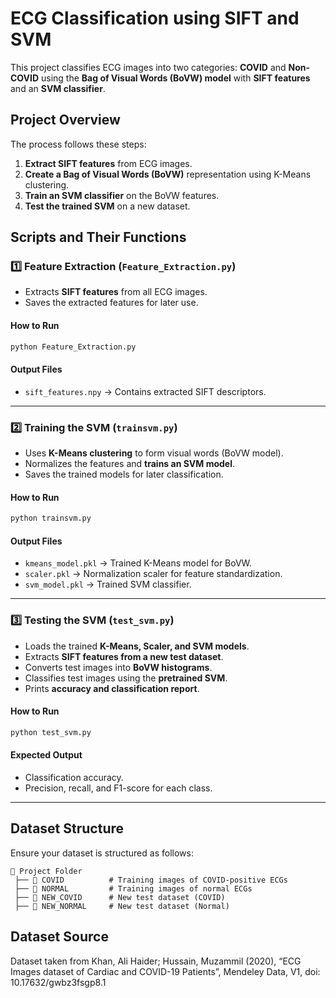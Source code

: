 # **ECG Classification using SIFT and SVM**

This project classifies ECG images into two categories: **COVID** and **Non-COVID** using the **Bag of Visual Words (BoVW) model** with **SIFT features** and an **SVM classifier**.

## **Project Overview**
The process follows these steps:
1. **Extract SIFT features** from ECG images.
2. **Create a Bag of Visual Words (BoVW)** representation using K-Means clustering.
3. **Train an SVM classifier** on the BoVW features.
4. **Test the trained SVM** on a new dataset.

## **Scripts and Their Functions**
### 1️⃣ **Feature Extraction (`Feature_Extraction.py`)**
- Extracts **SIFT features** from all ECG images.
- Saves the extracted features for later use.

#### **How to Run**
```bash
python Feature_Extraction.py
```

#### **Output Files**
- `sift_features.npy` → Contains extracted SIFT descriptors.

---

### 2️⃣ **Training the SVM (`trainsvm.py`)**
- Uses **K-Means clustering** to form visual words (BoVW model).
- Normalizes the features and **trains an SVM model**.
- Saves the trained models for later classification.

#### **How to Run**
```bash
python trainsvm.py
```

#### **Output Files**
- `kmeans_model.pkl` → Trained K-Means model for BoVW.
- `scaler.pkl` → Normalization scaler for feature standardization.
- `svm_model.pkl` → Trained SVM classifier.

---

### 3️⃣ **Testing the SVM (`test_svm.py`)**
- Loads the trained **K-Means, Scaler, and SVM models**.
- Extracts **SIFT features from a new test dataset**.
- Converts test images into **BoVW histograms**.
- Classifies test images using the **pretrained SVM**.
- Prints **accuracy and classification report**.

#### **How to Run**
```bash
python test_svm.py
```

#### **Expected Output**
- Classification accuracy.
- Precision, recall, and F1-score for each class.

---

## **Dataset Structure**
Ensure your dataset is structured as follows:
```
📂 Project Folder
 ├── 📂 COVID          # Training images of COVID-positive ECGs
 ├── 📂 NORMAL         # Training images of normal ECGs
 ├── 📂 NEW_COVID      # New test dataset (COVID)
 ├── 📂 NEW_NORMAL     # New test dataset (Normal)
```
## **Dataset Source**
Dataset taken from Khan, Ali Haider; Hussain, Muzammil  (2020), “ECG Images dataset of Cardiac and COVID-19 Patients”, Mendeley Data, V1, doi: 10.17632/gwbz3fsgp8.1

